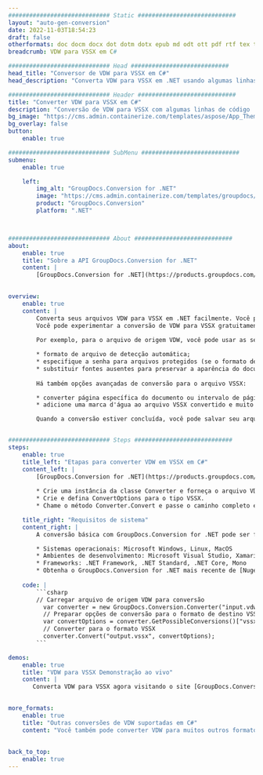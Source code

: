 ```yaml
---
############################# Static ############################
layout: "auto-gen-conversion"
date: 2022-11-03T18:54:23
draft: false
otherformats: doc docm docx dot dotm dotx epub md odt ott pdf rtf tex txt vdx vsdm vsdx vssm vssx vstm vstx vsx vtx xps
breadcrumb: VDW para VSSX em C#

############################# Head ############################
head_title: "Conversor de VDW para VSSX em C#"
head_description: "Converta VDW para VSSX em .NET usando algumas linhas de código. Use a API de conversão de documentos do GroupDocs para converter mais de 160 formatos de arquivo."

############################# Header ############################
title: "Converter VDW para VSSX em C#"
description: "Conversão de VDW para VSSX com algumas linhas de código .NET"
bg_image: "https://cms.admin.containerize.com/templates/aspose/App_Themes/V3/images/bg/header1.png"
bg_overlay: false
button:
    enable: true

############################# SubMenu ############################
submenu:
    enable: true

    left:
        img_alt: "GroupDocs.Conversion for .NET"
        image: "https://cms.admin.containerize.com/templates/groupdocs/images/product-logos/90x90-noborder/groupdocs-conversion-net.png"
        product: "GroupDocs.Conversion"
        platform: ".NET"



############################# About ############################
about:
    enable: true
    title: "Sobre a API GroupDocs.Conversion for .NET"
    content: |
        [GroupDocs.Conversion for .NET](https://products.groupdocs.com/conversion/net/) pode ser usado para converter Microsoft Word, Excel, PowerPoint, PDF, Visio e outros formatos. GroupDocs.Conversion é uma API independente que é adequada para sistemas internos e de back-end onde é necessário alto desempenho. Não depende de nenhum software como Microsoft ou Open Office.
    

overview:
    enable: true
    content: |
        Converta seus arquivos VDW para VSSX em .NET facilmente. Você pode usar apenas algumas linhas de código C# em qualquer plataforma de sua escolha, como - Windows, Linux, macOS.
        Você pode experimentar a conversão de VDW para VSSX gratuitamente e avaliar a qualidade dos resultados da conversão. Juntamente com cenários de conversão de arquivo simples, você pode tentar opções mais avançadas para carregar o arquivo de origem VDW e para salvar o resultado de saída VSSX. 
        
        Por exemplo, para o arquivo de origem VDW, você pode usar as seguintes opções de carregamento:

        * formato de arquivo de detecção automática;
        * especifique a senha para arquivos protegidos (se o formato de arquivo suportar);
        * substituir fontes ausentes para preservar a aparência do documento.
        
        Há também opções avançadas de conversão para o arquivo VSSX:

        * converter página específica do documento ou intervalo de páginas;
        * adicione uma marca d'água ao arquivo VSSX convertido e muito mais.

        Quando a conversão estiver concluída, você pode salvar seu arquivo VSSX no caminho do arquivo local ou em qualquer armazenamento de terceiros, como FTP, Amazon S3, Google Drive, Dropbox etc. Observe - para converter VDW para {{ TO}} não há necessidade de nenhum software adicional instalado - como MS Office, Open Office, Adobe Acrobat Reader etc.


############################# Steps ############################
steps:
    enable: true
    title_left: "Etapas para converter VDW em VSSX em C#"
    content_left: |
        [GroupDocs.Conversion for .NET](https://products.groupdocs.com/conversion/net/) torna mais fácil para os desenvolvedores converter um arquivo VDW para VSSX com algumas linhas de código.
        
        * Crie uma instância da classe Converter e forneça o arquivo VDW com o caminho completo
        * Crie e defina ConvertOptions para o tipo VSSX.
        * Chame o método Converter.Convert e passe o caminho completo e o formato (VSSX) como parâmetro

    title_right: "Requisitos de sistema"
    content_right: |
        A conversão básica com GroupDocs.Conversion for .NET pode ser feita em apenas algumas etapas simples. Nossas APIs são suportadas em todas as principais plataformas e sistemas operacionais. Antes de executar o código abaixo, certifique-se de ter os seguintes pré-requisitos instalados em seu sistema.

        * Sistemas operacionais: Microsoft Windows, Linux, MacOS
        * Ambientes de desenvolvimento: Microsoft Visual Studio, Xamarin, MonoDevelop
        * Frameworks: .NET Framework, .NET Standard, .NET Core, Mono
        * Obtenha o GroupDocs.Conversion for .NET mais recente de [Nuget](https://www.nuget.org/packages/groupdocs.conversion)
         
    code: |
        ```csharp    
        // Carregar arquivo de origem VDW para conversão
          var converter = new GroupDocs.Conversion.Converter("input.vdw");
          // Preparar opções de conversão para o formato de destino VSSX
          var convertOptions = converter.GetPossibleConversions()["vssx"].ConvertOptions;
          // Converter para o formato VSSX
          converter.Convert("output.vssx", convertOptions);
        ```

demos:
    enable: true
    title: "VDW para VSSX Demonstração ao vivo"
    content: |
       Converta VDW para VSSX agora visitando o site [GroupDocs.Conversion App](https://products.groupdocs.app/conversion/family). A demonstração online tem as seguintes vantagens
          

more_formats:
    enable: true
    title: "Outras conversões de VDW suportadas em C#"
    content: "Você também pode converter VDW para muitos outros formatos de arquivo. Por favor, veja a lista abaixo."
       
       
back_to_top:
    enable: true
---
```

